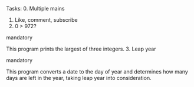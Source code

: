 Tasks:
0. Multiple mains
1. Like, comment, subscribe
2. 0 > 972?

mandatory

This program prints the largest of three integers.
3. Leap year

mandatory

This program converts a date to the day of year and determines how many days are left in the year, taking leap year into consideration.
